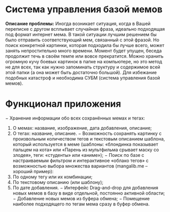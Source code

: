 # Система управления базой мемов
**Описание проблемы:**
Иногда возникает ситуация, когда в Вашей переписке с другом всплывает случайная фраза, идеально подходящая под формат интернет мема. В такой ситуации лучшим решением бы было отправить соответствующий мем, связанный с этой фразой. 
Но поиск конкретной картинки, которая подходила бы лучше всего, может занять непростительно много времени. Момент будет упущен, беседа продолжит течь в своём темпе или вовсе прекратится. 
Можно хранить огромную кучу боевых картинок в папке на компьютере, но это метод не для всех, так как нужно запоминать структуру и содержимое всей этой папки (а она может быть достаточно большой). Для избежание подобных катастроф и необходима СУБМ (система управления базой мемов).
# Функционал приложения
− Хранение информации обо всех сохранённых мемах и тегах:
1) О мемах: название, изображение, дата добавления, описание;
2) О тегах: название, описание.
− Возможность сохранять картинку с произвольным количеством тегов и текстовым описанием шаблона, который используется в меме (шаблоны: «блондинка показывает пальцем на кота» или «Парень из мультфильма срывает маску со злодея», теги: «студенты» или «аниме»);
− Поиск по базе с настраиваемым фильтром и интерактивное «облако тегов» с возможностью выбора множества вариантов (mangalib.me – хороший пример):
1) По одному тегу или их комбинации;
2) По текстовому описанию (или шаблону);
3) По дате добавления.
− Интерфейс Drag-and-drop для добавления новых мемов в базу в виде отдельной, постоянно активной области;
− Добавление новых мемов из буфера обмена;
− Помещение наиболее подходящего по тегам мема сразу в буфер обмена.
